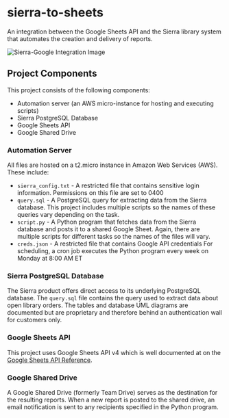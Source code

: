 # sierra-to-sheets
An integration between the Google Sheets API and the Sierra library system that automates the creation and delivery of reports.

![Sierra-Google Integration Image](http://bendaigle.ohio5.org/custom/media/sierra-google.jpg)

## Project Components
This project consists of the following components:
* Automation server (an AWS micro-instance for hosting and executing scripts)
* Sierra PostgreSQL Database
* Google Sheets API
* Google Shared Drive

### Automation Server
All files are hosted on a t2.micro instance in Amazon Web Services (AWS). These include:
* `sierra_config.txt` - A restricted file that contains sensitive login information. Permissions on this file are set to 0400
* `query.sql` - A PostgreSQL query for extracting data from the Sierra database. This project includes multiple scripts so the names of these queries vary depending on the task.
* `script.py` - A Python program that fetches data from the Sierra database and posts it to a shared Google Sheet. Again, there are multiple scripts for different tasks so the names of the files will vary.
* `creds.json` - A restricted file that contains Google API credentials
For scheduling, a cron job executes the Python program every week on Monday at 8:00 AM ET

### Sierra PostgreSQL Database
The Sierra product offers direct access to its underlying PostgreSQL database. The `query.sql` file contains the query used to extract data about open library orders. The tables and database UML diagrams are documented but are proprietary and therefore behind an authentication wall for customers only.

### Google Sheets API
This project uses Google Sheets API v4 which is well documented at on the [Google Sheets API Reference](https://developers.google.com/sheets/api/).

### Google Shared Drive
A Google Shared Drive (formerly Team Drive) serves as the destination for the resulting reports. When a new report is posted to the shared drive, an email notification is sent to any recipients specified in the Python program.
